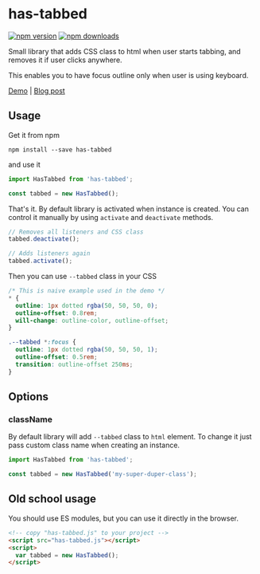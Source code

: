# has-tabbed

[![npm version](https://img.shields.io/npm/v/has-tabbed.svg?style=flat-square)](https://www.npmjs.com/package/has-tabbed)
[![npm downloads](https://img.shields.io/npm/dm/has-tabbed.svg?style=flat-square)](https://www.npmjs.com/package/has-tabbed)

Small library that adds CSS class to html when user starts tabbing,
and removes it if user clicks anywhere.

This enables you to have focus outline only when user is using keyboard.

[Demo](https://stanko.github.io/has-tabbed/) | [Blog post](https://stanko.github.io/has-tabbed-aka-should-i-release-small-libraries/)

## Usage

Get it from npm

```
npm install --save has-tabbed
```

and use it

```js
import HasTabbed from 'has-tabbed';

const tabbed = new HasTabbed();
```

That's it. By default library is activated when instance is created.
You can control it manually by using `activate` and `deactivate` methods.

```js
// Removes all listeners and CSS class
tabbed.deactivate();

// Adds listeners again
tabbed.activate();
```

Then you can use `--tabbed` class in your CSS

```css
/* This is naive example used in the demo */
* {
  outline: 1px dotted rgba(50, 50, 50, 0);
  outline-offset: 0.8rem;
  will-change: outline-color, outline-offset;
}

.--tabbed *:focus {
  outline: 1px dotted rgba(50, 50, 50, 1);
  outline-offset: 0.5rem;
  transition: outline-offset 250ms;
}
```

## Options

### className

By default library will add `--tabbed` class to `html` element.
To change it just pass custom class name when creating an instance.

```js
import HasTabbed from 'has-tabbed';

const tabbed = new HasTabbed('my-super-duper-class');
```

## Old school usage

You should use ES modules, but you can use it directly in the browser.

```html
<!-- copy "has-tabbed.js" to your project -->
<script src="has-tabbed.js"></script>
<script>
  var tabbed = new HasTabbed();
</script>
```
